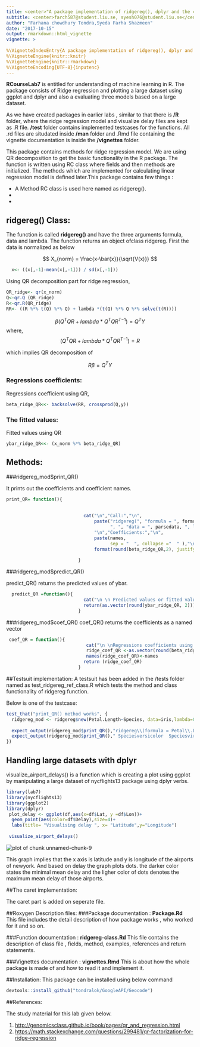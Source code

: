 ```yaml
---
title: <center>"A package implementation of ridgereg(), dplyr and the caret package" </center>
subtitle: <center>farch587@student.liu.se, syesh076@student.liu.se</center>
author: "Farhana chowdhury Tondra,Syeda Farha Shazmeen"
date: "2017-10-15"
output: rmarkdown::html_vignette
vignette: >
  
%\VignetteIndexEntry{A package implementation of ridgereg(), dplyr and the caret package}
%\VignetteEngine{knitr::knitr}
%\VignetteEngine{knitr::rmarkdown}
%\VignetteEncoding{UTF-8}{inputenc}
---
```

  
  **RCourseLab7** is entitled for understanding of machine learning in R. The package consists of Ridge regression and plotting a large dataset using ggplot and dplyr and also a evaluating three models based on a large dataset.  
  
  As we have created packages in earlier labs , similar to that there is **/R** folder, where the ridge regression model and visualize delay files are kept as .R file. **/test** folder contains implemented testcases for the functions. All .rd files are situdated inside **/man** folder and .Rmd file containing the vignette documentation is inside the **/vignettes** folder.

  This package contains  methods for ridge regression model. We are using QR decomposition to get the basic functionality in the R package. The function is written using RC class  where fields and then methods are initialized. The methods which are implemented for calculating linear regression model is defined later.This package contains few things :
  
- A Method RC class is used here named as ridgereg(). 
-  
-

## ridgereg() Class:

The function is called **ridgereg()** and have the three arguments formula, data and lambda. The function returns an object ofclass ridgereg. First the data is normalized as below

$$ X_{norm} = \frac{x-\bar{x}}{\sqrt{V(x)}} $$


```r
  x<- ((x[,-1]-mean(x[,-1])) / sd(x[,-1]))
```


Using QR decomposition part for ridge regression,


```r
QR_ridge<- qr(x_norm)
Q<-qr.Q (QR_ridge)
R<-qr.R(QR_ridge)
RR<- ((R %*% t(Q) %*% Q) + lambda *(t(Q) %*% Q %*% solve(t(R))))
```


$$ \beta{(Q^TQR + lambda * Q^TQ{{R^T}^{-1}})} = Q^TY$$
where, $$(Q^TQR + lambda * Q^TQ{{R^T}^{-1}})=R $$

which implies QR decomposition of 

$$ R\beta = Q^TY$$

### Regressions coefficients:  
Regressions coefficient using  QR,


```r
beta_ridge_QR<<- backsolve(RR, crossprod(Q,y))
```



### The fitted values:
Fitted values using QR
  

```r
ybar_ridge_QR<<- (x_norm %*% beta_ridge_QR)
```



## Methods:
  
###ridgereg_mod$print_QR()

  It prints out the coefficients and coefficient names.
  

```r
print_QR= function(){
                             
                             
                             cat("\n","Call:","\n",
                                 paste("ridgereg(", "formula = ", formula[2]," ", formula[1], " ", formula[3],
                                       ", ", "data = ", parsedata, ", lambda = 0)",sep = "", collapse = "\n" ),
                                 "\n","Coefficients:","\n",
                                 paste(names,
                                       sep = "  ", collapse ="  " ),"\n",
                                 format(round(beta_ridge_QR,2), justify = "centre",width = 10))
                             
                           }
```



###ridgereg_mod$predict_QR()

predict_QR() returns the predicted values of ybar.


```r
  predict_QR =function(){
                             cat("\n \n Predicted values or fitted values using QR decomposition:","\n\n")
                             return(as.vector(round(ybar_ridge_QR, 2)))
                           }
```


###ridgereg_mod$coef_QR()
coef_QR() returns the coefficients as a named vector


```r
 coef_QR = function(){
                              cat("\n \nRegressions coefficients using QR decomposition:","\n\n")
                              ridge_coef_QR <-as.vector(round(beta_ridge_QR,2))
                              names(ridge_coef_QR)<-names
                             return (ridge_coef_QR)
                           }
```


##Testsuit implementation:
A testsuit has been added in the /tests folder named as test_ridgereg_ref_class.R which tests the method and class functionality of ridgereg function.

Below is one of the testcase:


```r
test_that("print_QR() method works", {
  ridgereg_mod <- ridgereg$new(Petal.Length~Species, data=iris,lambda=0)
  
  expect_output(ridgereg_mod$print_QR(),"ridgereg\\(formula = Petal\\.Length ~ Species, data = iris\\, lambda = 0)")
  expect_output(ridgereg_mod$print_QR()," Speciesversicolor  Speciesvirginica")
})
```


## Handling large datasets with dplyr

visualize_airport_delays() is a function which is creating a plot using ggplot by manipulating a large dataset of nycflights13 package using dplyr verbs.


```r
library(lab7)
library(nycflights13)
library(ggplot2)
library(dplyr)
 plot_delay <- ggplot(df,aes(x=df$Lat, y =df$Lon))+
  geom_point(aes(color=df$Delay),size=4)+
  labs(title= "Visualising delay ", x= "Latitude",y="Longitude")
 
 visualize_airport_delays()
```

![plot of chunk unnamed-chunk-9](figure/unnamed-chunk-9-1.png)


This graph implies that the x axis is latitude and y is longitude of the airports of newyork. And based on delay the graph plots dots. the darker color states the minimal mean delay and the ligher color of dots denotes the maximum mean delay of those airports. 


##The caret implementation:

The caret part is added on seperate file.


##Roxygen Description files:
###Package documentation : **Package.Rd**
This file includes the detail description of how package works , who worked for it and so on.

###Function documentation : **ridgereg-class.Rd**
This file contains the description of class file , fields, method, examples, references and return statements.

###Vignettes documentation : **vignettes.Rmd**
This is about how the whole package is made of and how to read it and implement it.

##Installation:
This package can be installed using below command    


```r
devtools::install_github("tondralok/GoogleAPI/Geocode")
```


##References:

The study material for this lab given below.

1. http://genomicsclass.github.io/book/pages/qr_and_regression.html
2. https://math.stackexchange.com/questions/299481/qr-factorization-for-ridge-regression


 
